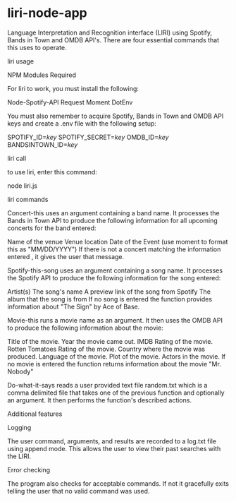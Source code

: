 # liri-node-app

Language Interpretation and Recognition interface (LIRI) using Spotify, Bands in Town and OMDB API's.  There are four essential commands that this uses to operate.

liri usage

NPM Modules Required

For liri to work, you must install the following:

Node-Spotify-API
Request
Moment
DotEnv

You must also remember to acquire Spotify, Bands in Town and OMDB API keys and create a .env file with the following setup:

SPOTIFY_ID=*key*
SPOTIFY_SECRET=*key*
OMDB_ID=*key*
BANDSINTOWN_ID=*key*

liri call

to use liri, enter this command:

node liri.js <command> <argument>

liri commands

Concert-this uses an argument containing a band name. It processes the Bands in Town API to produce the following information for all upcoming concerts for the band entered:

Name of the venue
Venue location
Date of the Event (use moment to format this as "MM/DD/YYYY")
If there is not a concert matching the information entered , it gives the user that message.

Spotify-this-song uses an argument containing a song name. It processes the Spotify API to produce the following information for the song entered:

Artist(s)
The song's name
A preview link of the song from Spotify
The album that the song is from
If no song is entered the function provides information about "The Sign" by Ace of Base.


Movie-this runs a movie name as an argument. It then uses the OMDB API to produce the following information about the movie:

Title of the movie.
Year the movie came out.
IMDB Rating of the movie.
Rotten Tomatoes Rating of the movie.
Country where the movie was produced.
Language of the movie.
Plot of the movie.
Actors in the movie.
If no movie is entered the function returns information about the movie "Mr. Nobody"


Do-what-it-says reads a user provided text file random.txt which is a comma delimited file that takes one of the previous function and optionally an argument. It then performs the function's described actions.

Additional features

Logging

The user command, arguments, and results are recorded to a log.txt file using append mode. This allows the user to view their past searches with the LIRI.

Error checking

The program also checks for acceptable commands. If not it gracefully exits telling the user that no valid command was used.